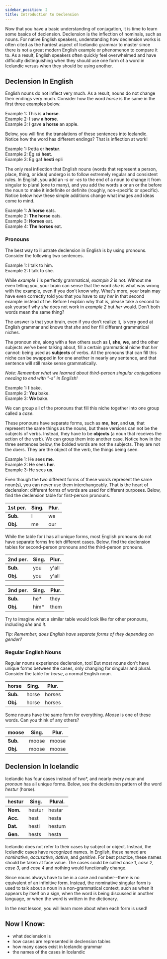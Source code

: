 ```yaml
---
sidebar_position: 2
title: Introduction to Declension
---
```


Now that you have a basic understanding of conjugation, it is time to learn some basics of declension. Declension is the inflection of nominals, such as nouns. For native English speakers, understanding how declension works is often cited as the hardest aspect of Icelandic grammar to master since there is not a great modern English example or phenomenon to compare it to. As a result, English speakers often quickly feel overwhelmed and have difficulty distinguishing when they should use one form of a word in Icelandic versus when they should be using another.

<!---
Much of  the following text is the exact same as the introduction to the inflection lesson. 
-->

## Declension In English
English nouns do not inflect very much. As a result, nouns do not change their endings very much. Consider how the word *horse* is the same in the first three examples below.

Example 1: This is **a horse**. \
Example 2: I saw **a horse**. \
Example 3: I gave **a horse** an apple.

Below, you will find the translations of these sentences into Icelandic. Notice how the word has different endings? That is inflection at work!

Example 1: Þetta er **hestur**. \
Example 2: Ég sá **hest**. \
Example 3: Ég gaf **hesti** epli

The only real inflection that English nouns (words that represent a person, place, thing, or idea) undergo is to follow extremely regular and consistent rules. In English, you add an *-s* or *-es* to the end of a noun to change it from singular to plural (one to many), and you add the words a or an or the before the noun to make it indefinite or definite (roughly, non-specific or specific). Notice below how these simple additions change what images and ideas come to mind.

Example 1: **A horse** eats. \
Example 2: **The horse** eats. \
Example 3: **Horses** eat. \
Example 4: **The horses** eat.

<!---
The first use of a triple hashtag
-->

### Pronouns 
The best way to illustrate declension in English is by using pronouns. Consider the following two sentences. 

Example 1: I talk to him. \
Example 2: I talk to she. 

While *example 1* is perfectly grammatical, *example 2* is not. Without me even telling you, your brain can sense that the word *she* is what was wrong with the example, even if you don't know why. What's more, your brain may have even correctly told you that you have to say *her* in that second example instead of he. Before I explain why that is, please take a second to ask yourself why *she* does not work in *example 2* but *her* would. Don't both words mean the same thing?

The answer is that your brain, even if you don’t realize it, is very good at English grammar and knows that *she* and *her* fill different grammatical niches.

The pronoun *she*, along with a few others such as **I**, **she**, **we**, and the other subjects we've been talking about, fill a certain grammatical niche that *her* cannot: being used as **subjects** of verbs. All the pronouns that can fill this niche can be swapped in for one another in nearly any sentence, and that sentence will still make sense grammatically. 

*Note: Remember what we learned about third-person singular conjugations needing to end with "-s" in English!*

Example 1: **I** bake. \
Example 2: **You** bake. \
Example 3: **We** bake. 

We can group all of the pronouns that fill this niche together into one group called a *case*. 

These pronouns have separate forms, such as **me**, **her**, and **us**, that represent the same things as the nouns, but these versions can not be the subjects of verbs. Instead, they have to be **objects** (a noun that receives the action of the verb). We can group them into another case. Notice how in the three sentences below, the bolded words are not the subjects. They are not the doers. They are the object of the verb, the things being seen.

Example 1: He sees **me**. \
Example 2: He sees **her**. \
Example 3: He sees **us**. 

Even though the two different forms of these words represent the same noun(s), you can never use them interchangeably. That is the heart of declension: different forms of words are used for different purposes. Below, find the declension table for first-person pronouns.  

| 1st per. | **Sing.** | **Plur.** |
|----------|-----------|-----------|
| **Sub.** | I         | we        |
| **Obj.** | me        | our       |

While the table for *I* has all unique forms, most English pronouns do not have separate forms fro teh different cases. Below, find the declension tables for second-person pronouns and the third-person pronouns.  

| 2nd per. | **Sing.** | **Plur.** |
|----------|-----------|-----------|
| **Sub.** | you       | y'all     |
| **Obj.** | you       | y'all     |

| 3nd per. | **Sing.** | **Plur.** |
|----------|-----------|-----------|
| **Sub.** | he*        | they      |
| **Obj.** | him*       | them      |

Try to imagine what a similar table would look like for other pronouns, including *she* and *it*.  

*Tip: Remember, does English have separate forms of they depending on gender?*

### Regular English Nouns

Regular nouns experience declension, too! But most nouns don't have unique forms between the cases, only changing for singular and plural. Consider the table for *horse*, a normal English noun. 

| horse    | **Sing.** | **Plur.** |
|----------|-----------|-----------|
| **Sub.** | horse     | horses    |
| **Obj.** | horse     | horses    |

Some nouns have the same form for everything. *Moose* is one of these words. Can you think of any others?

| moose    | **Sing.** | **Plur.** |
|----------|-----------|-----------|
| **Sub.** | moose     | moose     |
| **Obj.** | moose     | moose     |

## Declension In Icelandic
Icelandic has four cases instead of two*, and nearly every *noun* and *pronoun* has all unique forms. Below, see the declension pattern of the word *hestur* (horse).

<!---
It's worth considering whether a different design for these tables would be better concerning the top right corner. 
-->

| hestur   | **Sing.** | **Plural.** |
|----------|-----------|-------------|
| **Nom.** | hestur    | hestar      |
| **Acc.** | hest      | hesta       |
| **Dat.** | hesti     | hestum      |
| **Gen.** | hests     | hesta       |

Icelandic does not refer to their cases by subject or object. Instead, the Icelandic cases have recognized names. In English, these named are *nominative*, *accusative*, *dative*, and *genitive*. For best practice, these names should be taken at face value. The cases could be called *case 1*, *case 2*, *case 3*, and *case 4* and nothing would functionally change.

Since nouns always have to be in a case and number--there is no equivalent of an infinitive form. Instead, the nominative singular form is used to talk about a noun in a non-grammatical context, such as when it appears by itself on a sign, when the word is being discussed in another language, or when the word is written in the dictionary.

In the next lesson, you will learn more about when each form is used!


## Now I Know:
- what declension is
- how cases are represented in declension tables
- how many cases exist in Icelandic grammar
- the names of the cases in Icelandic

 
